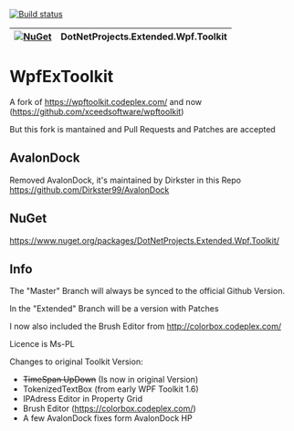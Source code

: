 [![Build status](https://ci.appveyor.com/api/projects/status/c7mad20yer1iod92/branch/Extended?svg=true)](https://ci.appveyor.com/project/jogibear9988/wpfextoolkit/branch/Extended)

| [![NuGet](https://img.shields.io/nuget/dt/DotNetProjects.Extended.Wpf.Toolkit.svg)](http://nuget.org/packages/DotNetProjects.Extended.Wpf.Toolkit) | DotNetProjects.Extended.Wpf.Toolkit |
| ------------------------------------------------------------------------------------------------------------------------------------------------------- | --------------------------------- |


WpfExToolkit
============

A fork of https://wpftoolkit.codeplex.com/ and now (https://github.com/xceedsoftware/wpftoolkit)

But this fork is mantained and Pull Requests and Patches are accepted

AvalonDock
----------
Removed AvalonDock, it's maintained by Dirkster in this Repo https://github.com/Dirkster99/AvalonDock

NuGet
-----
https://www.nuget.org/packages/DotNetProjects.Extended.Wpf.Toolkit/

Info
----
The "Master" Branch will always be synced to the official Github Version.

In the "Extended" Branch will be a version with Patches

I now also included the Brush Editor from http://colorbox.codeplex.com/

Licence is Ms-PL

Changes to original Toolkit Version:

 - ~~TimeSpan UpDown~~ (Is now in original Version)
 - TokenizedTextBox (from early WPF Toolkit 1.6)
 - IPAdress Editor in Property Grid
 - Brush Editor (https://colorbox.codeplex.com/)
 - A few AvalonDock fixes form AvalonDock HP
